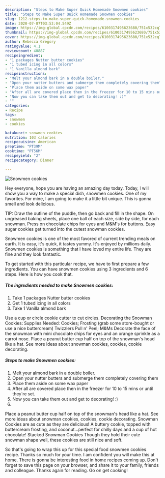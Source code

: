 ```yaml
---
description: "Steps to Make Super Quick Homemade Snowmen cookies"
title: "Steps to Make Super Quick Homemade Snowmen cookies"
slug: 1212-steps-to-make-super-quick-homemade-snowmen-cookies
date: 2020-07-07T03:53:04.549Z
image: https://img-global.cpcdn.com/recipes/6100317495623680/751x532cq70/snowmen-cookies-recipe-main-photo.jpg
thumbnail: https://img-global.cpcdn.com/recipes/6100317495623680/751x532cq70/snowmen-cookies-recipe-main-photo.jpg
cover: https://img-global.cpcdn.com/recipes/6100317495623680/751x532cq70/snowmen-cookies-recipe-main-photo.jpg
author: Rebecca Gregory
ratingvalue: 4.1
reviewcount: 40887
recipeingredient:
- "1 packages Nutter butter cookies"
- "1 tubed icing in all colors"
- "1 Vanilla almond bark"
recipeinstructions:
- "Melt your almond bark in a double boiler."
- "Open your nutter butters and submerge them completely covering them"
- "Place them aside on some wax paper"
- "After all are covered place then in the freezer for 10 to 15 mins or until they&#39;re set."
- "Now you can take them out and get to decorating! :)"
- ""
categories:
- Recipe
tags:
- snowmen
- cookies

katakunci: snowmen cookies 
nutrition: 103 calories
recipecuisine: American
preptime: "PT39M"
cooktime: "PT56M"
recipeyield: "2"
recipecategory: Dinner

---
```



![Snowmen cookies](https://img-global.cpcdn.com/recipes/6100317495623680/751x532cq70/snowmen-cookies-recipe-main-photo.jpg)

Hey everyone, hope you are having an amazing day today. Today, I will show you a way to make a special dish, snowmen cookies. One of my favorites. For mine, I am going to make it a little bit unique. This is gonna smell and look delicious.

TIP: Draw the outline of the puddle, then go back and fill in the shape. On ungreased baking sheets, place one ball of each size, side by side, for each snowman. Press on chocolate chips for eyes and M&amp;M&#39;s for buttons. Easy sugar cookies get turned into the cutest snowman cookies.

Snowmen cookies is one of the most favored of current trending meals on earth. It is easy, it's quick, it tastes yummy. It's enjoyed by millions daily. Snowmen cookies is something that I have loved my entire life. They are fine and they look fantastic.


To get started with this particular recipe, we have to first prepare a few ingredients. You can have snowmen cookies using 3 ingredients and 6 steps. Here is how you cook that.

<!--inarticleads1-->

##### The ingredients needed to make Snowmen cookies:

1. Take 1 packages Nutter butter cookies
1. Get 1 tubed icing in all colors
1. Take 1 Vanilla almond bark


Use a cup or circle cookie cutter to cut circles. Decorating the Snowman Cookies: Supplies Needed: Cookies; Frosting (grab some store-bought or use a nice buttercream) Twizzlers Pull n&#39; Peel; M&amp;Ms Decorate the face of the snowman with mini chocolate chips for eyes and an orange sprinkle as a carrot nose. Place a peanut butter cup half on top of the snowman&#39;s head like a hat. See more ideas about snowman cookies, cookies, cookie decorating. 

<!--inarticleads2-->

##### Steps to make Snowmen cookies:

1. Melt your almond bark in a double boiler.
1. Open your nutter butters and submerge them completely covering them
1. Place them aside on some wax paper
1. After all are covered place then in the freezer for 10 to 15 mins or until they&#39;re set.
1. Now you can take them out and get to decorating! :)
1. 


Place a peanut butter cup half on top of the snowman&#39;s head like a hat. See more ideas about snowman cookies, cookies, cookie decorating. Snowman Cookies are as cute as they are delicious! A buttery cookie, topped with buttercream frosting, and coconut…perfect for chilly days and a cup of hot chocolate! Stacked Snowman Cookies Though they hold their cute snowman shape well, these cookies are still nice and soft. 

So that's going to wrap this up for this special food snowmen cookies recipe. Thanks so much for your time. I am confident you will make this at home. There is gonna be interesting food in home recipes coming up. Don't forget to save this page on your browser, and share it to your family, friends and colleague. Thanks again for reading. Go on get cooking!
